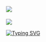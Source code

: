 <h1 allign="center">
<img src= https://capsule-render.vercel.app/api?type=waving&height=300&color=487eef&text=JoãoT-dev&section=header&reversal=false&textBg=false&fontAlign=50&fontSize=75>
</h1>

<p allign="center">
<img src= https://readme-typing-svg.herokuapp.com/demo/?font=inter&duration=3000&pause=1500&color=487EEF&center=true&vCenter=true&random=true&lines=Network+monitoring+%7C+Cloud>
</p>


<a href="https://git.io/typing-svg"><img src="https://readme-typing-svg.herokuapp.com?font=inter&duration=3000&pause=1500&color=487EEF&center=true&vCenter=true&random=true&width=435&lines=Network+monitoring+%7C+Cloud" alt="Typing SVG" /></a>
